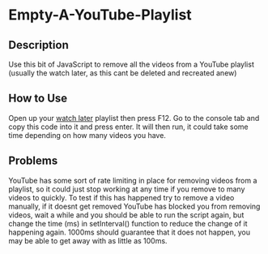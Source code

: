 # Empty-A-YouTube-Playlist

## Description
Use this bit of JavaScript to remove all the videos from a YouTube playlist (usually the watch later, as this cant be deleted and recreated anew)

## How to Use
Open up your [watch later](https://www.youtube.com/playlist?list=WL) playlist then press F12. Go to the console tab and copy this code into it and press enter. It will then run, it could take some time depending on how many videos you have.

## Problems
YouTube has some sort of rate limiting in place for removing videos from a playlist, so it could just stop working at any time if you remove to many videos to quickly. To test if this has happened try to remove a video manually, if it doesnt get removed YouTube has blocked you from removing videos, wait a while and you should be able to run the script again, but change the time (ms) in setInterval() function to reduce the change of it happening again. 1000ms should guarantee that it does not happen, you may be able to get away with as little as 100ms.
